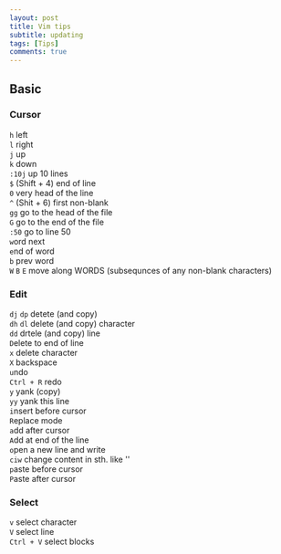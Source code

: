 ```yaml
---
layout: post
title: Vim tips
subtitle: updating
tags: [Tips]
comments: true
---
```


## Basic
###  Cursor
`h` left   
`l` right  
`j` up  
`k` down    
`:10j` up 10 lines  
`$` (Shift + 4) end of line  
`0` very head of the line  
`^` (Shit + 6) first non-blank  
`gg` go to the head of the file  
`G` go to the end of the file  
`:50` go to line 50  
`w`ord next  
`e`nd of word  
`b` prev word  
`W` `B` `E` move along WORDS (subsequnces of any non-blank characters)  

### Edit  
`dj` `dp` detete (and copy)  
`dh` `dl` delete (and copy) character  
`dd` drtele (and copy) line  
`D`elete to end of line  
`x` delete character  
`X` backspace   
`u`ndo  
`Ctrl + R` redo  
`y` yank (copy)  
`yy` yank this line  
`i`nsert before cursor  
`R`eplace mode  
`a`dd after cursor  
`A`dd at end of the line  
`o`pen a new line and write  
`ciw` change content in sth. like ''  
`p`aste before cursor  
`P`aste after cursor  

### Select
`v` select character  
`V` select line  
`Ctrl + V` select blocks  
